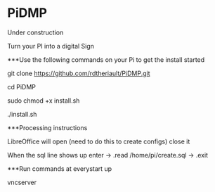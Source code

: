 # PiDMP

Under construction

Turn your PI into a digital Sign

***Use the following commands on your Pi to get the install started



git clone https://github.com/rdtheriault/PiDMP.git

cd PiDMP

sudo chmod +x install.sh

./install.sh


***Processing instructions

LibreOffice will open (need to do this to create configs) close it

When the sql line shows up enter -> .read /home/pi/create.sql   -> .exit


***Run commands at everystart up

vncserver

